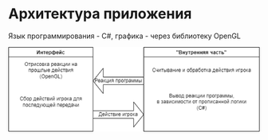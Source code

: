# Архитектура приложения
Язык программирования - C#, графика - через библиотеку OpenGL

![Диаграмма](https://github.com/KepplerCatter/Munchkin-AppGame/blob/42d31ea8f998bb52335434bff5c31d0179be7976/docs/lab4.png)
